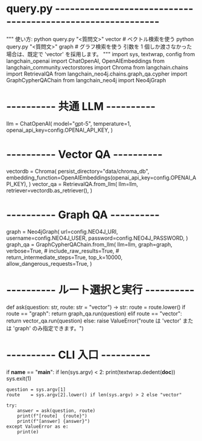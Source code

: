 # query.py -----------------------------------------------------------
"""
使い方:
    python query.py "<質問文>"  vector   # ベクトル検索を使う
    python query.py "<質問文>"  graph    # グラフ検索を使う
引数を 1 個しか渡さなかった場合は、既定で 'vector' を採用します。
"""
import sys, textwrap, config
from langchain_openai import ChatOpenAI, OpenAIEmbeddings
from langchain_community.vectorstores import Chroma
from langchain.chains import RetrievalQA
from langchain_neo4j.chains.graph_qa.cypher import GraphCypherQAChain
from langchain_neo4j import Neo4jGraph

# ---------- 共通 LLM ----------
llm = ChatOpenAI(
    model="gpt-5",
    temperature=1,
    openai_api_key=config.OPENAI_API_KEY,
)

# ---------- Vector QA ----------
vectordb = Chroma(
    persist_directory="data/chroma_db",
    embedding_function=OpenAIEmbeddings(openai_api_key=config.OPENAI_API_KEY),
)
vector_qa = RetrievalQA.from_llm(
    llm=llm,
    retriever=vectordb.as_retriever(),
)

# ---------- Graph QA ----------
graph = Neo4jGraph(
    url=config.NEO4J_URI,
    username=config.NEO4J_USER,
    password=config.NEO4J_PASSWORD,
)
graph_qa = GraphCypherQAChain.from_llm(
    llm=llm,
    graph=graph,
    verbose=True,
    # include_raw_results=True,
    # return_intermediate_steps=True,
    top_k=10000,
    allow_dangerous_requests=True,
)

# ---------- ルート選択と実行 ----------
def ask(question: str, route: str = "vector") -> str:
    route = route.lower()
    if route == "graph":
        return graph_qa.run(question)
    elif route == "vector":
        return vector_qa.run(question)
    else:
        raise ValueError("route は 'vector' または 'graph' のみ指定できます。")

# ---------- CLI 入口 ----------
if __name__ == "__main__":
    if len(sys.argv) < 2:
        print(textwrap.dedent(__doc__))
        sys.exit(1)

    question = sys.argv[1]
    route    = sys.argv[2].lower() if len(sys.argv) > 2 else "vector"

    try:
        answer = ask(question, route)
        print(f"[route]  {route}")
        print(f"[answer] {answer}")
    except ValueError as e:
        print(e)
